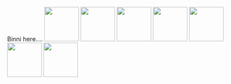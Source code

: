 
Binni here....
<a href="https://nodejs.org/en/docs/"><img src="https://www.patterns.dev/img/reactjs/react-logo@3x.svg" width="80"/></a>
<a href="https://angular.io/"><img src="https://user-images.githubusercontent.com/1560278/27637937-cb4b9b24-5c11-11e7-949b-15c1e4cdb53c.gif" width="80"/></a>
<a href="https://www.w3schools.com/css/"><img src="https://onepatch.com/wp-content/uploads/2020/03/CSS_CIRCLE.gif" width="80"/></a>
<a href="https://www.w3schools.com/html/"><img src="https://media3.giphy.com/media/XAxylRMCdpbEWUAvr8/giphy.gif?cid=6c09b952phtpxuk4fvu40wvpiv9c9ar18pvmx2tusrz1s1dw&rid=giphy.gif&ct=s" width="80"/></a>
<a href="https://www.w3schools.com/js/"><img src="https://onepatch.com/wp-content/uploads/2020/03/JAVASCRIPT_CIRCLE_NEW.gif" width="80"/></a>
<a href="https://docs.nestjs.com/"><img src="https://docs.nestjs.com/assets/logo-small.svg" width="80"/></a>
<a href="https://docs.github.com/en"><img src="https://upload.wikimedia.org/wikipedia/commons/thumb/9/91/Octicons-mark-github.svg/1200px-Octicons-mark-github.svg.png" width="80"/></a>
